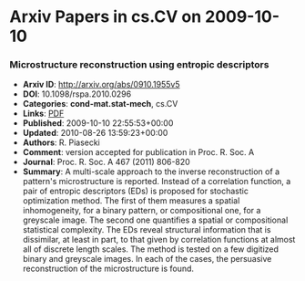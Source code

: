 # Arxiv Papers in cs.CV on 2009-10-10
### Microstructure reconstruction using entropic descriptors
- **Arxiv ID**: http://arxiv.org/abs/0910.1955v5
- **DOI**: 10.1098/rspa.2010.0296
- **Categories**: **cond-mat.stat-mech**, cs.CV
- **Links**: [PDF](http://arxiv.org/pdf/0910.1955v5)
- **Published**: 2009-10-10 22:55:53+00:00
- **Updated**: 2010-08-26 13:59:23+00:00
- **Authors**: R. Piasecki
- **Comment**: version accepted for publication in Proc. R. Soc. A
- **Journal**: Proc. R. Soc. A 467 (2011) 806-820
- **Summary**: A multi-scale approach to the inverse reconstruction of a pattern's microstructure is reported. Instead of a correlation function, a pair of entropic descriptors (EDs) is proposed for stochastic optimization method. The first of them measures a spatial inhomogeneity, for a binary pattern, or compositional one, for a greyscale image. The second one quantifies a spatial or compositional statistical complexity. The EDs reveal structural information that is dissimilar, at least in part, to that given by correlation functions at almost all of discrete length scales. The method is tested on a few digitized binary and greyscale images. In each of the cases, the persuasive reconstruction of the microstructure is found.



